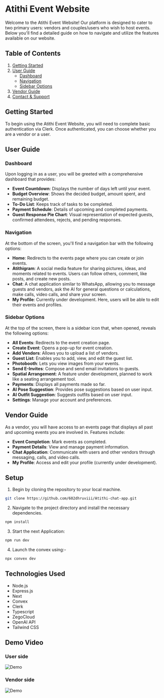 # Atithi Event Website

Welcome to the Atithi Event Website! Our platform is designed to cater to two primary users: vendors and couples/users who wish to host events. Below you'll find a detailed guide on how to navigate and utilize the features available on our website.

## Table of Contents

1. [Getting Started](#getting-started)
2. [User Guide](#user-guide)
   - [Dashboard](#dashboard)
   - [Navigation](#navigation)
   - [Sidebar Options](#sidebar-options)
3. [Vendor Guide](#vendor-guide)
4. [Contact & Support](#contact--support)

## Getting Started

To begin using the Atithi Event Website, you will need to complete basic authentication via Clerk. Once authenticated, you can choose whether you are a vendor or a user.

## User Guide

### Dashboard

Upon logging in as a user, you will be greeted with a comprehensive dashboard that provides:

- **Event Countdown**: Displays the number of days left until your event.
- **Budget Overview**: Shows the decided budget, amount spent, and remaining budget.
- **To-Do List**: Keeps track of tasks to be completed.
- **Payment Schedule**: Details of upcoming and completed payments.
- **Guest Response Pie Chart**: Visual representation of expected guests, confirmed attendees, rejects, and pending responses.

### Navigation

At the bottom of the screen, you'll find a navigation bar with the following options:

- **Home**: Redirects to the events page where you can create or join events.
- **Atithigram**: A social media feature for sharing pictures, ideas, and moments related to events. Users can follow others, comment, like posts, and create new posts.
- **Chat**: A chat application similar to WhatsApp, allowing you to message guests and vendors, ask the AI for general questions or calculations, make calls, video calls, and share your screen.
- **My Profile**: Currently under development. Here, users will be able to edit their events and profiles.

### Sidebar Options

At the top of the screen, there is a sidebar icon that, when opened, reveals the following options:

- **All Events**: Redirects to the event creation page.
- **Create Event**: Opens a pop-up for event creation.
- **Add Vendors**: Allows you to upload a list of vendors.
- **Guest List**: Enables you to add, view, and edit the guest list.
- **Photobooth**: Lets you view images from your events.
- **Send E-Invites**: Compose and send email invitations to guests.
- **Spatial Arrangement**: A feature under development, planned to work like a seating arrangement tool.
- **Payments**: Displays all payments made so far.
- **AI Pose Suggestion**: Provides pose suggestions based on user input.
- **AI Outfit Suggestion**: Suggests outfits based on user input.
- **Settings**: Manage your account and preferences.

## Vendor Guide

As a vendor, you will have access to an events page that displays all past and upcoming events you are involved in. Features include:

- **Event Completion**: Mark events as completed.
- **Payment Details**: View and manage payment information.
- **Chat Application**: Communicate with users and other vendors through messaging, calls, and video calls.
- **My Profile**: Access and edit your profile (currently under development).

## Setup

1. Begin by cloning the repository to your local machine.
```bash
git clone https://github.com/602dhruviii/Atithi-chat-app.git
```

2. Navigate to the project directory and install the necessary dependencies.
```bash
npm install
```

3. Start the next Application:
```bash
npm run dev
```
4. Launch the convex using:-

```bash 
npx convex dev
```

## Technologies Used

- Node.js
- Express.js
- Next
- Convex
- Clerk
- Typescript
- ZegoCloud
- OpenAI API
- Tailwind CSS

## Demo Video
### User side
![Demo](./uservideo.gif)
### Vendor side
![Demo](./vendorvideo.gif)

